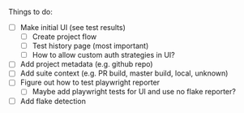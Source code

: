 Things to do:

- [ ] Make initial UI (see test results)
  - [ ] Create project flow
  - [ ] Test history page (most important)
  - [ ] How to allow custom auth strategies in UI?
- [ ] Add project metadata (e.g. github repo)
- [ ] Add suite context (e.g. PR build, master build, local, unknown)
- [ ] Figure out how to test playwright reporter
  - [ ] Maybe add playwright tests for UI and use no flake reporter?
- [ ] Add flake detection
